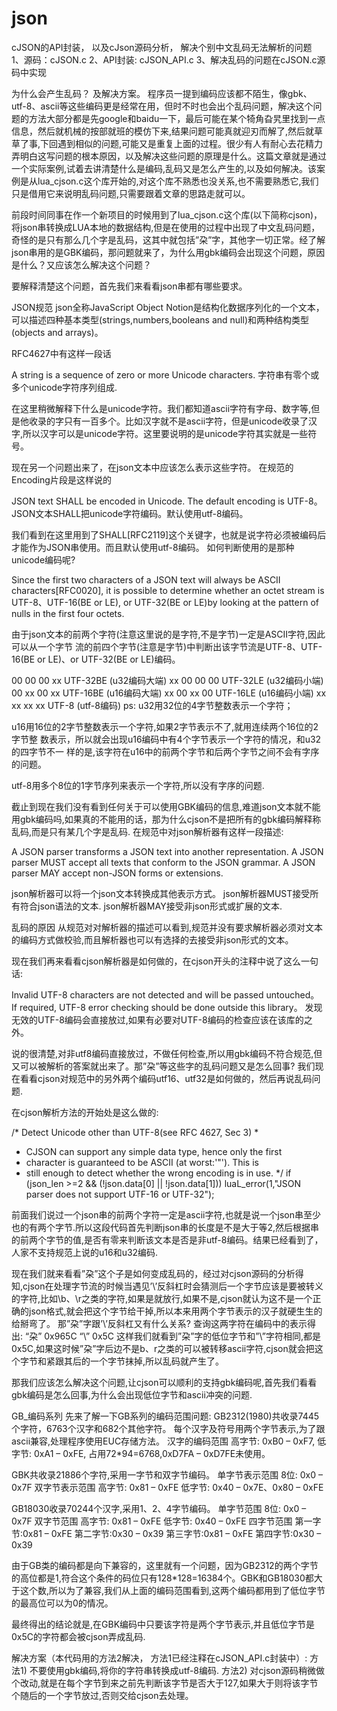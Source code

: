 # json
cJSON的API封装， 以及cJson源码分析， 解决个别中文乱码无法解析的问题
1、源码：cJSON.c
2、API封装: cJSON_API.c
3、解决乱码的问题在cJSON.c源码中实现


为什么会产生乱码？ 及解决方案。
程序员一提到编码应该都不陌生，像gbk、utf-8、ascii等这些编码更是经常在用，但时不时也会出个乱码问题，解决这个问题的方法大部分都是先google和baidu一下，最后可能在某个犄角旮旯里找到一点信息，然后就机械的按部就班的模仿下来,结果问题可能真就迎刃而解了,然后就草草了事,下回遇到相似的问题,可能又是重复上面的过程。很少有人有耐心去花精力弄明白这写问题的根本原因，以及解决这些问题的原理是什么。这篇文章就是通过一个实际案例,试着去讲清楚什么是编码,乱码又是怎么产生的,以及如何解决。该案例是从lua_cjson.c这个库开始的,对这个库不熟悉也没关系,也不需要熟悉它,我们只是借用它来说明乱码问题,只需要跟着文章的思路走就可以。

前段时间同事在作一个新项目的时候用到了lua_cjson.c这个库(以下简称cjson)，将json串转换成LUA本地的数据结构,但是在使用的过程中出现了中文乱码问题，奇怪的是只有那么几个字是乱码，这其中就包括”朶”字，其他字一切正常。经了解json串用的是GBK编码，那问题就来了，为什么用gbk编码会出现这个问题，原因是什么？又应该怎么解决这个问题？

要解释清楚这个问题，首先我们来看看json串都有哪些要求。

JSON规范
json全称JavaScript Object Notion是结构化数据序列化的一个文本，可以描述四种基本类型(strings,numbers,booleans and null)和两种结构类型(objects and arrays)。

RFC4627中有这样一段话

A string is a sequence of zero or more Unicode characters.
字符串有零个或多个unicode字符序列组成.

在这里稍微解释下什么是unicode字符。我们都知道ascii字符有字母、数字等,但是他收录的字只有一百多个。比如汉字就不是ascii字符，但是unicode收录了汉字,所以汉字可以是unicode字符。这里要说明的是unicode字符其实就是一些符号。

现在另一个问题出来了，在json文本中应该怎么表示这些字符。
在规范的Encoding片段是这样说的

JSON text SHALL be encoded in Unicode. The default encoding is UTF-8。
JSON文本SHALL把unicode字符编码。默认使用utf-8编码。

我们看到在这里用到了SHALL[RFC2119]这个关键字，也就是说字符必须被编码后才能作为JSON串使用。而且默认使用utf-8编码。
如何判断使用的是那种unicode编码呢?

Since the first two characters of a JSON text will always be ASCII characters[RFC0020],
it is possible to determine whether an octet stream is UTF-8、UTF-16(BE or LE), or
UTF-32(BE or LE)by looking at the pattern of nulls in the first four octets.

由于json文本的前两个字符(注意这里说的是字符,不是字节)一定是ASCII字符,因此可以从一个字节
流的前四个字节(注意是字节)中判断出该字节流是UTF-8、UTF-16(BE or LE)、or UTF-32(BE or LE)编码。

00 00 00 xx UTF-32BE  (u32编码大端)
xx 00 00 00 UTF-32LE  (u32编码小端)
00 xx 00 xx UTF-16BE  (u16编码大端)
xx 00 xx 00 UTF-16LE  (u16编码小端)
xx xx xx xx UTF-8   (utf-8编码)
ps:
u32用32位的4字节整数表示一个字符；

u16用16位的2字节整数表示一个字符,如果2字节表示不了,就用连续两个16位的2字节整
数表示，所以就会出现u16编码中有4个字节表示一个字符的情况，和u32的四字节不一
样的是,该字符在u16中的前两个字节和后两个字节之间不会有字序的问题。

utf-8用多个8位的1字节序列来表示一个字符,所以没有字序的问题.

截止到现在我们没有看到任何关于可以使用GBK编码的信息,难道json文本就不能用gbk编码吗,如果真的不能用的话，那为什么cjson不是把所有的gbk编码解释称乱码,而是只有某几个字是乱码.
在规范中对json解析器有这样一段描述:

A JSON parser transforms a JSON text into another representation.
A JSON parser MUST accept all texts that conform to the JSON grammar.
A JSON parser MAY accept non-JSON forms or extensions.

json解析器可以将一个json文本转换成其他表示方式。
json解析器MUST接受所有符合json语法的文本.
json解析器MAY接受非json形式或扩展的文本.

乱码的原因
从规范对对解析器的描述可以看到,规范并没有要求解析器必须对文本的编码方式做校验,而且解析器也可以有选择的去接受非json形式的文本。

现在我们再来看看cjson解析器是如何做的，在cjson开头的注释中说了这么一句话:

Invalid UTF-8 characters are not detected and will be passed untouched。
If required, UTF-8 error checking should be done outside this library。
发现无效的UTF-8编码会直接放过,如果有必要对UTF-8编码的检查应该在该库的之外。

说的很清楚,对非utf8编码直接放过，不做任何检查,所以用gbk编码不符合规范,但又可以被解析的答案就出来了。那”朶”等这些字的乱码问题又是怎么回事? 我们现在看看cjson对规范中的另外两个编码utf16、utf32是如何做的，然后再说乱码问题.

在cjson解析方法的开始处是这么做的:

/* Detect Unicode other than UTF-8(see RFC 4627, Sec 3)
*
* CJSON can support any simple data type, hence only the first
* character is guaranteed to be ASCII (at worst:'"'). This is
* still enough to detect whether the wrong encoding is in use.
*/
if (json_len >=2 && (!json.data[0] || !json.data[1]))
luaL_error(1,"JSON parser does not support UTF-16 or UTF-32");

前面我们说过一个json串的前两个字符一定是ascii字符,也就是说一个json串至少也的有两个字节.所以这段代码首先判断json串的长度是不是大于等2,然后根据串的前两个字节的值,是否有零来判断该文本是否是非utf-8编码。结果已经看到了，人家不支持规范上说的u16和u32编码.

现在我们就来看看”朶”这个子是如何变成乱码的，经过对cjson源码的分析得知,cjson在处理字节流的时候当遇见’\’反斜杠时会猜测后一个字节应该是要被转义的字符,比如\b、\r之类的字符,如果是就放行,如果不是,cjson就认为这不是一个正确的json格式,就会把这个字节给干掉,所以本来用两个字节表示的汉子就硬生生的给掰弯了。
那”朶”字跟’\’反斜杠又有什么关系? 查询这两字符在编码中的表示得出:
“朶” 0x965C
“\” 0x5C
这样我们就看到”朶”字的低位字节和”\”字符相同,都是0x5C,如果这时候”朶”字后边不是b、r之类的可以被转移ascii字符,cjson就会把这个字节和紧跟其后的一个字节抹掉,所以乱码就产生了。

那我们应该怎么解决这个问题,让cjson可以顺利的支持gbk编码呢,首先我们看看gbk编码是怎么回事,为什么会出现低位字节和ascii冲突的问题.

GB_编码系列
先来了解一下GB系列的编码范围问题:
GB2312(1980)共收录7445个字符，6763个汉字和682个其他字符。
每个汉字及符号用两个字节表示,为了跟ascii兼容,处理程序使用EUC存储方法。
汉字的编码范围
高字节: 0xB0 – 0xF7,
低字节: 0xA1 – 0xFE,
占用72*94=6768,0xD7FA – 0xD7FE未使用。

GBK共收录21886个字符,采用一字节和双字节编码。
单字节表示范围
8位: 0x0 – 0x7F
双字节表示范围
高字节: 0x81 – 0xFE
低字节: 0x40 – 0x7E、0x80 – 0xFE

GB18030收录70244个汉字,采用1、2、4字节编码。
单字节范围
8位: 0x0 – 0x7F
双字节范围
高字节: 0x81 – 0xFE
低字节: 0x40 – 0xFE
四字节范围
第一字节:0x81 – 0xFE
第二字节:0x30 – 0x39
第三字节:0x81 – 0xFE
第四字节:0x30 – 0x39

由于GB类的编码都是向下兼容的，这里就有一个问题，因为GB2312的两个字节的高位都是1,符合这个条件的码位只有128*128=16384个。GBK和GB18030都大于这个数,所以为了兼容,我们从上面的编码范围看到,这两个编码都用到了低位字节的最高位可以为0的情况。

最终得出的结论就是,在GBK编码中只要该字符是两个字节表示,并且低位字节是0x5C的字符都会被cjson弄成乱码.

解决方案（本代码用的方法2解决， 方法1已经注释在cJSON_API.c封装中）:
方法1) 不要使用gbk编码,将你的字符串转换成utf-8编码.
方法2) 对cjson源码稍微做个改动,就是在每个字节到来之前先判断该字节是否大于127,如果大于则将该字节个随后的一个字节放过,否则交给cjson去处理。
